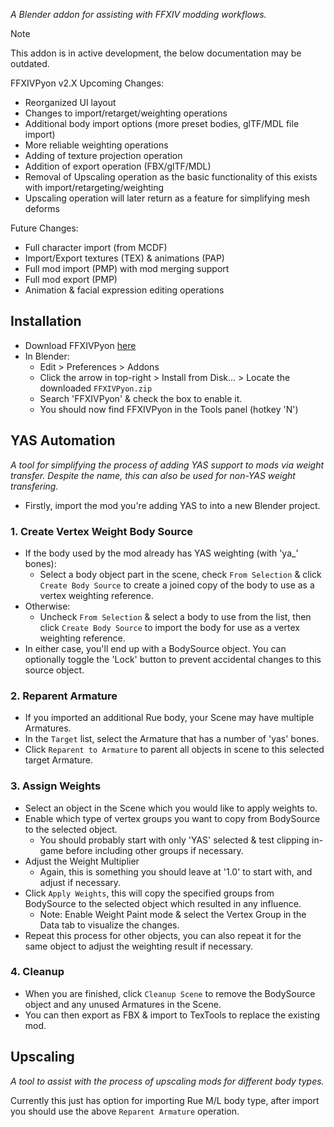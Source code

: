 *A Blender addon for assisting with FFXIV modding workflows.*

> [!NOTE]
> This addon is in active development, the below documentation may be outdated.
> 
> FFXIVPyon v2.X Upcoming Changes:
> - Reorganized UI layout
> - Changes to import/retarget/weighting operations
> - Additional body import options (more preset bodies, glTF/MDL file import)
> - More reliable weighting operations
> - Adding of texture projection operation
> - Addition of export operation (FBX/glTF/MDL)
> - Removal of Upscaling operation as the basic functionality of this exists with import/retargeting/weighting
> - Upscaling operation will later return as a feature for simplifying mesh deforms
>
> Future Changes:
> - Full character import (from MCDF)
> - Import/Export textures (TEX) & animations (PAP)
> - Full mod import (PMP) with mod merging support
> - Full mod export (PMP)
> - Animation & facial expression editing operations

## Installation

- Download FFXIVPyon [here](https://github.com/priprii/FFXIVPyon/releases/latest/download/FFXIVPyon.zip)
- In Blender:
  - Edit > Preferences > Addons
  - Click the arrow in top-right > Install from Disk... > Locate the downloaded `FFXIVPyon.zip`
  - Search 'FFXIVPyon' & check the box to enable it.
  - You should now find FFXIVPyon in the Tools panel (hotkey 'N')

## YAS Automation

*A tool for simplifying the process of adding YAS support to mods via weight transfer. Despite the name, this can also be used for non-YAS weight transfering.*

- Firstly, import the mod you're adding YAS to into a new Blender project.

### 1. Create Vertex Weight Body Source

- If the body used by the mod already has YAS weighting (with 'ya_' bones):
  - Select a body object part in the scene, check `From Selection` & click `Create Body Source` to create a joined copy of the body to use as a vertex weighting reference.
- Otherwise:
  - Uncheck `From Selection` & select a body to use from the list, then click `Create Body Source` to import the body for use as a vertex weighting reference.
- In either case, you'll end up with a BodySource object. You can optionally toggle the 'Lock' button to prevent accidental changes to this source object.

### 2. Reparent Armature

- If you imported an additional Rue body, your Scene may have multiple Armatures.
- In the `Target` list, select the Armature that has a number of 'yas' bones.
- Click `Reparent to Armature` to parent all objects in scene to this selected target Armature.

### 3. Assign Weights

- Select an object in the Scene which you would like to apply weights to.
- Enable which type of vertex groups you want to copy from BodySource to the selected object.
  - You should probably start with only 'YAS' selected & test clipping in-game before including other groups if necessary.
- Adjust the Weight Multiplier
  - Again, this is something you should leave at '1.0' to start with, and adjust if necessary.
- Click `Apply Weights`, this will copy the specified groups from BodySource to the selected object which resulted in any influence.
  - Note: Enable Weight Paint mode & select the Vertex Group in the Data tab to visualize the changes.
- Repeat this process for other objects, you can also repeat it for the same object to adjust the weighting result if necessary.

### 4. Cleanup

- When you are finished, click `Cleanup Scene` to remove the BodySource object and any unused Armatures in the Scene.
- You can then export as FBX & import to TexTools to replace the existing mod.

## Upscaling

*A tool to assist with the process of upscaling mods for different body types.*

Currently this just has option for importing Rue M/L body type, after import you should use the above `Reparent Armature` operation.
